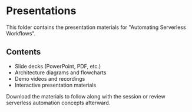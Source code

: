 # Presentations

This folder contains the presentation materials for "Automating Serverless Workflows".

## Contents
- Slide decks (PowerPoint, PDF, etc.)
- Architecture diagrams and flowcharts
- Demo videos and recordings
- Interactive presentation materials

Download the materials to follow along with the session or review serverless automation concepts afterward.